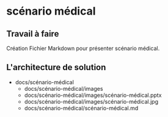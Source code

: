 # scénario médical
## Travail à faire 
Création Fichier Markdown pour présenter scénario médical.

## L'architecture de solution 
- docs/scénario-médical
  - docs/scénario-médical/images
  - docs/scénario-médical/images/scénario-médical.pptx
  - docs/scénario-médical/images/scénario-médical.jpg
  - docs/scénario-médical/scénario-médical.md